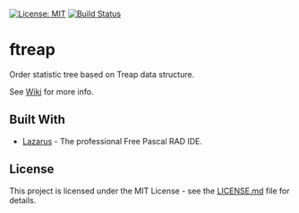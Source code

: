 [![License: MIT](https://img.shields.io/badge/License-MIT-yellow.svg)](https://opensource.org/licenses/MIT)
[![Build Status](https://travis-ci.org/JulStrat/ftreap.svg?branch=master)](https://travis-ci.org/JulStrat/ftreap)

# ftreap
Order statistic tree based on Treap data structure.

See [Wiki](https://github.com/JulStrat/ftreap/wiki) for more info.

## Built With

* [Lazarus](https://www.lazarus-ide.org/) - The professional Free Pascal RAD IDE.

## License

This project is licensed under the MIT License - see the [LICENSE.md](LICENSE.md) file for details.

